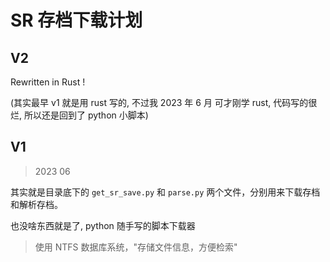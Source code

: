 # SR 存档下载计划

## V2

Rewritten in Rust !

(其实最早 v1 就是用 rust 写的, 不过我 2023 年 6 月 可才刚学 rust, 代码写的很烂, 所以还是回到了 python 小脚本)

## V1

> 2023 06

其实就是目录底下的 `get_sr_save.py` 和 `parse.py` 两个文件，分别用来下载存档和解析存档。

也没啥东西就是了, python 随手写的脚本下载器

> 使用 NTFS 数据库系统，"存储文件信息，方便检索"
